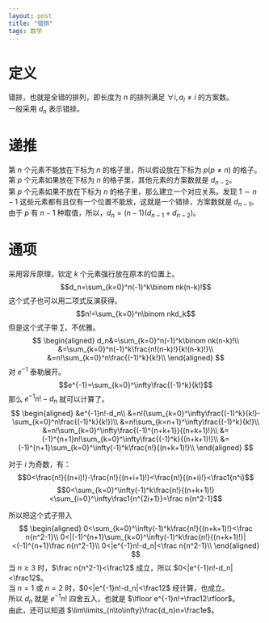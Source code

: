 ```yaml
---
layout: post
title: "错排"
tags: 数学
---
```


# 定义
错排，也就是全错的排列，即长度为 $n$ 的排列满足 $\forall i,a_i\ne i$ 的方案数。  
一般采用 $d_n$ 表示错排。
# 递推
第 $n$ 个元素不能放在下标为 $n$ 的格子里，所以假设放在下标为 $p(p\ne n)$ 的格子。  
第 $p$ 个元素如果放在下标为 $n$ 的格子里，其他元素的方案数就是 $d_{n-2}$。  
第 $p$ 个元素如果不放在下标为 $n$ 的格子里，那么建立一个对应关系。发现 $1\sim n-1$ 这些元素都有且仅有一个位置不能放，这就是一个错排，方案数就是 $d_{n-1}$。  
由于 $p$ 有 $n-1$ 种取值，所以，$d_n=(n-1)(d_{n-1}+d_{n-2})$。
# 通项
采用容斥原理，钦定 $k$ 个元素强行放在原本的位置上。
$$d_n=\sum_{k=0}^n(-1)^k\binom nk(n-k)!$$
这个式子也可以用二项式反演获得。
$$n!=\sum_{k=0}^n\binom nkd_k$$
但是这个式子带 $\sum$，不优雅。
$$
\begin{aligned}
d_n&=\sum_{k=0}^n(-1)^k\binom nk(n-k)!\\
&=\sum_{k=0}^n(-1)^k\frac{n!(n-k)!}{k!(n-k)!}\\
&=n!\sum_{k=0}^n\frac{(-1)^k}{k!}\\
\end{aligned}
$$
对 $e^{-1}$ 泰勒展开。
$$e^{-1}=\sum_{k=0}^\infty\frac{(-1)^k}{k!}$$
那么 $e^{-1}n!-d_n$ 就可以计算了。
$$
\begin{aligned}
&e^{-1}n!-d_n\\
&=n!(\sum_{k=0}^\infty\frac{(-1)^k}{k!}-\sum_{k=0}^n\frac{(-1)^k}{k!})\\
&=n!\sum_{k=n+1}^\infty\frac{(-1)^k}{k!}\\
&=n!\sum_{k=0}^\infty\frac{(-1)^{n+k+1}}{(n+k+1)!}\\
&=(-1)^{n+1}n!\sum_{k=0}^\infty\frac{(-1)^k}{(n+k+1)!}\\
&=(-1)^{n+1}\sum_{k=0}^\infty(-1)^k\frac{n!}{(n+k+1)!}\\
\end{aligned}
$$

对于 $i$ 为奇数，有：
$$0<\frac{n!}{(n+i)!}-\frac{n!}{(n+i+1)!}<\frac{n!}{(n+i)!}<\frac1{n^i}$$
$$0<\sum_{k=0}^\infty(-1)^k\frac{n!}{(n+k+1)!}<\sum_{i=0}^\infty\frac1{n^{2i+1}}=\frac n{n^2-1}$$

所以把这个式子带入
$$
\begin{aligned}
0<\sum_{k=0}^\infty(-1)^k\frac{n!}{(n+k+1)!}<\frac n{n^2-1}\\
0<|(-1)^{n+1}\sum_{k=0}^\infty(-1)^k\frac{n!}{(n+k+1)!}|<(-1)^{n+1}\frac n{n^2-1}\\
0<|e^{-1}n!-d_n|<\frac n{n^2-1}\\
\end{aligned}
$$
当 $n\ge3$ 时，$\frac n{n^2-1}<\frac12$ 成立，所以 $0<|e^{-1}n!-d_n|<\frac12$。  
当 $n=1$ 或 $n=2$ 时，$0<|e^{-1}n!-d_n|<\frac12$ 经计算，也成立。  
所以 $d_n$ 就是 $e^{-1}n!$ 四舍五入，也就是 $\lfloor e^{-1}n!+\frac12\rfloor$。  
由此，还可以知道 $\lim\limits_{n\to\infty}\frac{d_n}n=\frac1e$。  